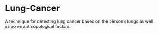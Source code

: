 # Lung-Cancer
 A technique for detecting lung cancer based on the person’s lungs as well as some anthropological factors. 
